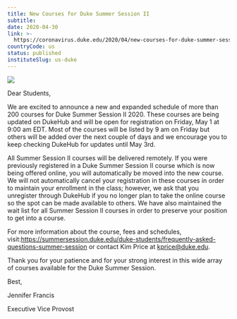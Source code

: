 ```yaml
---
title: New Courses for Duke Summer Session II
subtitle: 
date: 2020-04-30
link: >-
  https://coronavirus.duke.edu/2020/04/new-courses-for-duke-summer-session-ii/
countryCode: us
status: published
instituteSlug: us-duke
---
```

![](https://coronavirus.duke.edu/wp-content/uploads/2020/03/ms-icon-310x310-1-88x88.png)

Dear Students,

We are excited to announce a new and expanded schedule of more than 200 courses for Duke Summer Session II 2020. These courses are being updated on DukeHub and will be open for registration on Friday, May 1 at 9:00 am EDT. Most of the courses will be listed by 9 am on Friday but others will be added over the next couple of days and we encourage you to keep checking DukeHub for updates until May 3rd.

All Summer Session II courses will be delivered remotely. If you were previously registered in a Duke Summer Session II course which is now being offered online, you will automatically be moved into the new course. We will not automatically cancel your registration in these courses in order to maintain your enrollment in the class; however, we ask that you unregister through DukeHub if you no longer plan to take the online course so the spot can be made available to others. We have also maintained the wait list for all Summer Session II courses in order to preserve your position to get into a course.

For more information about the course, fees and schedules, visit:https://summersession.duke.edu/duke-students/frequently-asked-questions-summer-session or contact Kim Price at kprice@duke.edu.

Thank you for your patience and for your strong interest in this wide array of courses available for the Duke Summer Session.

Best,

Jennifer Francis

Executive Vice Provost